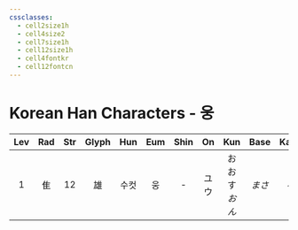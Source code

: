 ```yaml
---
cssclasses:
  - cell2size1h
  - cell4size2
  - cell7size1h
  - cell12size1h
  - cell4fontkr
  - cell12fontcn
---
```


# Korean Han Characters - 웅

| Lev | Rad | Str | Glyph | Hun | Eum | Shin | On  |       Kun       | Base | Kana | Simp |  Man  |  Can  | Viet |
| :-: | :-: | :-: | :---: | :-: | :-: | :--: | :-: | :-------------: | :--: | :--: | :--: | :---: | :---: | :--: |
|  1  |  隹  | 12  |   雄   | 수컷  |  웅  |  -   | ユウ  | お<br>おす<br>*おん* | *まさ* | *る*  |  -   | xióng | hung4 | hùng |
 